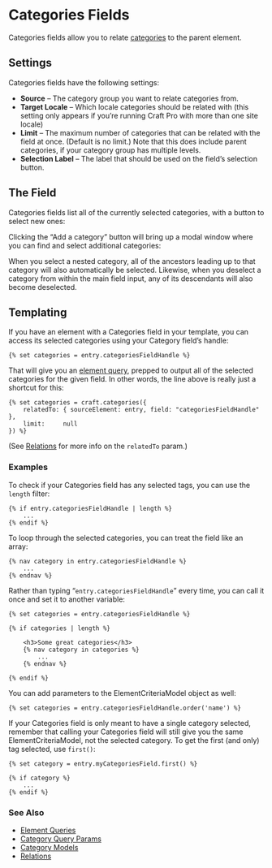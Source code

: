 Categories Fields
=================

Categories fields allow you to relate [categories](categories.md) to the parent element.

## Settings

Categories fields have the following settings:

* **Source** – The category group you want to relate categories from.
* **Target Locale** – Which locale categories should be related with (this setting only appears if you’re running Craft Pro with more than one site locale)
* **Limit** – The maximum number of categories that can be related with the field at once. (Default is no limit.) Note that this does include parent categories, if your category group has multiple levels.
* **Selection Label** – The label that should be used on the field’s selection button.

## The Field

Categories fields list all of the currently selected categories, with a button to select new ones:

Clicking the “Add a category” button will bring up a modal window where you can find and select additional categories:

When you select a nested category, all of the ancestors leading up to that category will also automatically be selected. Likewise, when you deselect a category from within the main field input, any of its descendants will also become deselected.

## Templating

If you have an element with a Categories field in your template, you can access its selected categories using your Category field’s handle:

```twig
{% set categories = entry.categoriesFieldHandle %}
```

That will give you an [element query](element-queries.md), prepped to output all of the selected categories for the given field. In other words, the line above is really just a shortcut for this:

```twig
{% set categories = craft.categories({
    relatedTo: { sourceElement: entry, field: "categoriesFieldHandle" },
    limit:     null
}) %}
```

(See [Relations](relations.md) for more info on the `relatedTo` param.)

### Examples

To check if your Categories field has any selected tags, you can use the `length` filter:

```twig
{% if entry.categoriesFieldHandle | length %}
    ...
{% endif %}
```

To loop through the selected categories, you can treat the field like an array:

```twig
{% nav category in entry.categoriesFieldHandle %}
    ...
{% endnav %}
```

Rather than typing “`entry.categoriesFieldHandle`” every time, you can call it once and set it to another variable:

```twig
{% set categories = entry.categoriesFieldHandle %}

{% if categories | length %}

    <h3>Some great categories</h3>
    {% nav category in categories %}
        ...
    {% endnav %}

{% endif %}
```

You can add parameters to the ElementCriteriaModel object as well:

```twig
{% set categories = entry.categoriesFieldHandle.order('name') %}
```

If your Categories field is only meant to have a single category selected, remember that calling your Categories field will still give you the same ElementCriteriaModel, not the selected category. To get the first (and only) tag selected, use `first()`:

```twig
{% set category = entry.myCategoriesField.first() %}

{% if category %}
    ...
{% endif %}
```


### See Also

* [Element Queries](element-queries.md)
* [Category Query Params](category-query-params.md)
* [Category Models](templating/variables/categorymodel.md)
* [Relations](relations.md)
